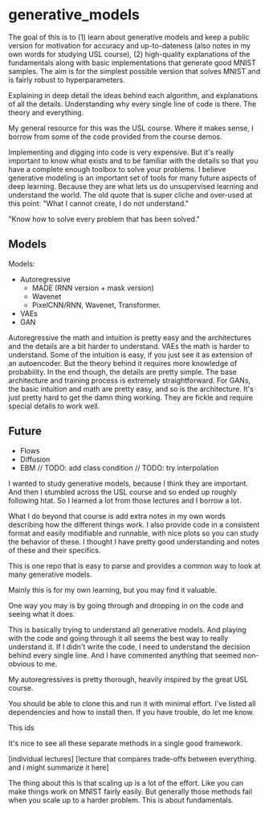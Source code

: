 # generative_models

The goal of this is to (1) learn about generative models and keep a public version for motivation
for accuracy and up-to-dateness (also notes in my own words for studying USL course), (2) high-quality explanations of the fundamentals along with basic
implementations that generate good MNIST samples. The aim is for the simplest possible version
that solves MNIST and is fairly robust to hyperparameters.

Explaining in deep detail the ideas behind each algorithm, and explanations of all
the details. Understanding why every single line of code is there. The theory and everything.

My general resource for this was the USL course.
Where it makes sense, I borrow from some of the code provided from the course demos.



Implementing and digging into code is very expensive.
But it's really important to know what exists and to be familiar
with the details so that you have a complete enough toolbox to solve
your problems. I believe generative modeling is an important set of tools
for many future aspects of deep learning. Because they are what lets us do unsupervised
learning and understand the world. The old quote that is super cliche and over-used
at this point: "What I cannot create, I do not understand."

"Know how to solve every problem that has been solved."




## Models

Models:
- Autoregressive
  - MADE (RNN version + mask version)
  - Wavenet
  - PixelCNN/RNN, Wavenet, Transformer. 
- VAEs
- GAN

Autoregressive the math and intuition is pretty easy and the architectures and the details are a bit harder to understand.
VAEs the math is harder to understand. Some of the intuition is easy, if you just see it as extension of an
autoencoder. But the theory behind it requires more knowledge of probability. In the end though, the details
are pretty simple. The base architecture and training process is extremely straightforward.
For GANs, the basic intuition and math are pretty easy, and so is the architecture. It's just pretty
hard to get the damn thing working. They are fickle and require special details to work well.

## Future
- Flows
- Diffusion 
- EBM
// TODO: add class condition
// TODO: try interpolation





I wanted to study generative models, because I think they are important.
And then I stumbled across the USL course and so ended up roughly following htat.
So I learned a lot from those lectures and I borrow a lot.

What I do beyond that course is add extra notes in my own
words describing how the different things work. I also provide code in
a consistent format and easily modifiable and runnable, with nice plots
so you can study the behavior of these.
I thought I have pretty good understanding and notes of these and their specifics.

This is one repo that is easy to parse and provides a common way to look at many generative models.

Mainly this is for my own learning, but you may find it valuable.

One way you may is by going through and dropping in on the code and seeing what it does.

This is basically trying to understand all generative models.
And playing with the code and going through it all seems the best way to really understand it.
If I didn't write the code, I need to understand the decision behind every single line.
And I have commented anything that seemed non-obvious to me.

My autoregressives is pretty thorough, heavily inspired by the great USL course.

You should be able to clone this and run it with minimal effort.
I've listed all dependencies and how to install then.
If you have trouble, do let me know.

This ids 

It's nice to see all these separate methods in a single good framework. 

[individual lectures]
[lecture that compares trade-offs between everything. and i might summarize it here]

The thing about this is that scaling up is a lot of the effort.
Like you can make things work on MNIST fairly easily. But generally
those methods fail when you scale up to a harder problem. 
This is about fundamentals.